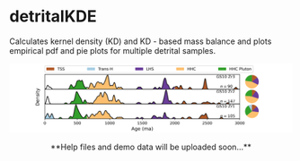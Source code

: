 # detritalKDE
Calculates kernel density (KD) and KD - based mass balance and plots empirical pdf and pie plots for multiple detrital samples.

![Example Figure](newfig1.png)


<p align="center">
**Help files and demo data will be uploaded soon...**
</p>
